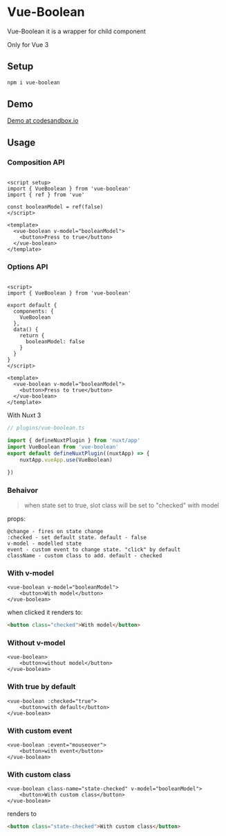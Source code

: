 
# Vue-Boolean

Vue-Boolean it is a wrapper for child component

Only for Vue 3  

## Setup


```bash
npm i vue-boolean
```
## Demo
[Demo at codesandbox.io](https://codesandbox.io/s/vueboolean-demo-yj03wy?file=/src/App.vue)
## Usage



### Composition API

```vue

<script setup>
import { VueBoolean } from 'vue-boolean'
import { ref } from 'vue'

const booleanModel = ref(false)
</script>

<template>
  <vue-boolean v-model="booleanModel">
    <button>Press to true</button>
  </vue-boolean>
</template>
```
### Options API
```vue

<script>
import { VueBoolean } from 'vue-boolean'

export default {
  components: {
    VueBoolean
  },
  data() {
    return {
      booleanModel: false
    }
  }
}
</script>

<template>
  <vue-boolean v-model="booleanModel">
    <button>Press to true</button>
  </vue-boolean>
</template>
```

With Nuxt 3


```ts
// plugins/vue-boolean.ts

import { defineNuxtPlugin } from 'nuxt/app'
import VueBoolean from 'vue-boolean'
export default defineNuxtPlugin((nuxtApp) => {
    nuxtApp.vueApp.use(VueBoolean)

})


```
### Behaivor
>when state set to true, slot class will be set to "checked"
with model

props:
```
@change - fires on state change
:checked - set default state. default - false
v-model - modelled state
event - custom event to change state. "click" by default
className - custom class to add. default - checked
```
### With v-model
```vue 
<vue-boolean v-model="booleanModel">
    <button>With model</button> 
</vue-boolean>
```
when clicked it renders to: 
```html
<button class="checked">With model</button> 
```
### Without v-model
```vue 
<vue-boolean>
    <button>without model</button> 
</vue-boolean>
```
### With true by default
```vue 
<vue-boolean :checked="true">
    <button>with default</button> 
</vue-boolean>
```
### With custom event 
```vue 
<vue-boolean :event="mouseover">
    <button>with event</button> 
</vue-boolean>
```
### With custom class 

```vue 
<vue-boolean class-name="state-checked" v-model="booleanModel">
    <button>With custom class</button> 
</vue-boolean>
```
renders to
```html
<button class="state-checked">With custom class</button> 
```
